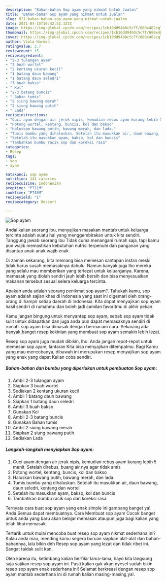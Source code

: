 ```yaml
---
description: "Bahan-bahan Sop ayam yang nikmat Untuk Jualan"
title: "Bahan-bahan Sop ayam yang nikmat Untuk Jualan"
slug: 921-bahan-bahan-sop-ayam-yang-nikmat-untuk-jualan
date: 2021-04-15T16:42:52.122Z
image: https://img-global.cpcdn.com/recipes/1cb10dd94b0c5c7f/680x482cq70/sop-ayam-foto-resep-utama.jpg
thumbnail: https://img-global.cpcdn.com/recipes/1cb10dd94b0c5c7f/680x482cq70/sop-ayam-foto-resep-utama.jpg
cover: https://img-global.cpcdn.com/recipes/1cb10dd94b0c5c7f/680x482cq70/sop-ayam-foto-resep-utama.jpg
author: Viola Harmon
ratingvalue: 3.7
reviewcount: 15
recipeingredient:
- "2-3 tulangan ayam"
- "3 buah wortel"
- "2 kentang ukuran kecil"
- "1 batang daun bawang"
- "1 batang daun seledri"
- "3 buah bakso"
- " Kol"
- "2-3 batang buncis"
- " Bahan tumis"
- "2 siung bawang merah"
- "2 siung bawang putih"
- " Lada"
recipeinstructions:
- "Cuci ayam dengan air jeruk nipis, kemudian rebus ayam kurang lebih 5 menit. Setelah direbus, buang air nya agar tidak amis"
- "Potong wortel, kentang, buncis, kol dan bakso"
- "Haluskan bawang putih, bawang merah, dan lada."
- "Tumis bumbu yang dihaluskan. Setelah itu masukkan air, daun bawang, daun seledri, kentang dan wortel"
- "Setelah itu masukkan ayam, bakso, kol dan buncis"
- "Tambahkan bumbu racik sop dan koreksi rasa"
categories:
- Resep
tags:
- sop
- ayam

katakunci: sop ayam 
nutrition: 141 calories
recipecuisine: Indonesian
preptime: "PT11M"
cooktime: "PT48M"
recipeyield: "1"
recipecategory: Dessert

---
```



![Sop ayam](https://img-global.cpcdn.com/recipes/1cb10dd94b0c5c7f/680x482cq70/sop-ayam-foto-resep-utama.jpg)

Andai kalian seorang ibu, menyajikan masakan mantab untuk keluarga tercinta adalah suatu hal yang menggembirakan untuk kita sendiri. Tanggung jawab seorang ibu Tidak cuma menangani rumah saja, tapi kamu pun wajib memastikan kebutuhan nutrisi terpenuhi dan panganan yang disantap anak-anak wajib enak.

Di zaman  sekarang, kita memang bisa memesan santapan instan meski tidak harus susah memasaknya dahulu. Namun banyak juga lho mereka yang selalu mau memberikan yang terlezat untuk keluarganya. Karena, memasak yang diolah sendiri jauh lebih bersih dan bisa menyesuaikan makanan tersebut sesuai selera keluarga tercinta. 



Apakah anda adalah seorang penikmat sop ayam?. Tahukah kamu, sop ayam adalah sajian khas di Indonesia yang saat ini digemari oleh orang-orang di hampir setiap daerah di Indonesia. Kita dapat menyajikan sop ayam hasil sendiri di rumahmu dan boleh jadi camilan favoritmu di akhir pekan.

Kamu jangan bingung untuk menyantap sop ayam, sebab sop ayam tidak sulit untuk didapatkan dan juga anda pun dapat memasaknya sendiri di rumah. sop ayam bisa dimasak dengan bermacam cara. Sekarang ada banyak banget resep kekinian yang membuat sop ayam semakin lebih lezat.

Resep sop ayam juga mudah dibikin, lho. Anda jangan repot-repot untuk memesan sop ayam, lantaran Kita bisa menyajikan ditempatmu. Bagi Kamu yang mau mencobanya, dibawah ini merupakan resep menyajikan sop ayam yang enak yang dapat Kalian coba sendiri.

<!--inarticleads1-->

##### Bahan-bahan dan bumbu yang diperlukan untuk pembuatan Sop ayam:

1. Ambil 2-3 tulangan ayam
1. Siapkan 3 buah wortel
1. Sediakan 2 kentang ukuran kecil
1. Ambil 1 batang daun bawang
1. Siapkan 1 batang daun seledri
1. Ambil 3 buah bakso
1. Gunakan  Kol
1. Ambil 2-3 batang buncis
1. Gunakan  Bahan tumis
1. Ambil 2 siung bawang merah
1. Siapkan 2 siung bawang putih
1. Sediakan  Lada




<!--inarticleads2-->

##### Langkah-langkah menyiapkan Sop ayam:

1. Cuci ayam dengan air jeruk nipis, kemudian rebus ayam kurang lebih 5 menit. Setelah direbus, buang air nya agar tidak amis
1. Potong wortel, kentang, buncis, kol dan bakso
1. Haluskan bawang putih, bawang merah, dan lada.
1. Tumis bumbu yang dihaluskan. Setelah itu masukkan air, daun bawang, daun seledri, kentang dan wortel
1. Setelah itu masukkan ayam, bakso, kol dan buncis
1. Tambahkan bumbu racik sop dan koreksi rasa




Ternyata cara buat sop ayam yang enak simple ini gampang banget ya! Anda Semua dapat membuatnya. Cara Membuat sop ayam Cocok banget untuk anda yang baru akan belajar memasak ataupun juga bagi kalian yang telah lihai memasak.

Tertarik untuk mulai mencoba buat resep sop ayam nikmat sederhana ini? Kalau anda mau, mending kamu segera buruan siapkan alat-alat dan bahan-bahannya, lalu bikin deh Resep sop ayam yang lezat dan tidak ribet ini. Sangat taidak sulit kan. 

Oleh karena itu, ketimbang kalian berfikir lama-lama, hayo kita langsung saja sajikan resep sop ayam ini. Pasti kalian gak akan nyesel sudah bikin resep sop ayam enak sederhana ini! Selamat berkreasi dengan resep sop ayam mantab sederhana ini di rumah kalian masing-masing,ya!.

